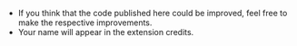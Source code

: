 * If you think that the code published here could be improved, feel free to make the respective improvements.
* Your name will appear in the extension credits.
